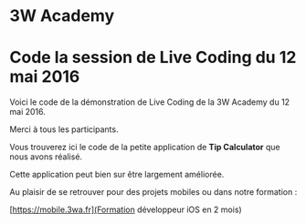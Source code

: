 # 3W Academy
# Code la session de Live Coding du 12 mai 2016
Voici le code de la démonstration de Live Coding de la 3W Academy du 12 mai 2016.

Merci à tous les participants.

Vous trouverez ici le code de la petite application de **Tip Calculator** que nous avons réalisé.

Cette application peut bien sur être largement améliorée.

Au plaisir de se retrouver pour des projets mobiles ou dans notre formation :

[https://mobile.3wa.fr](Formation développeur iOS en 2 mois)
